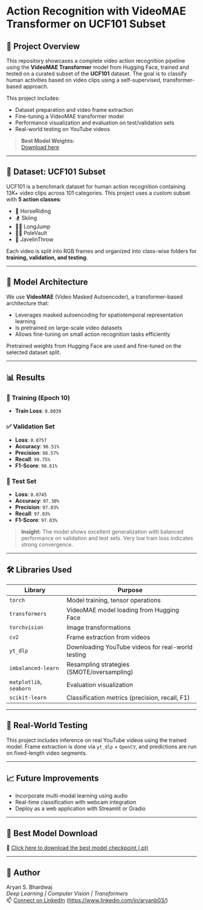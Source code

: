 # Action Recognition with VideoMAE Transformer on UCF101 Subset  

## 📌 Project Overview  
This repository showcases a complete video action recognition pipeline using the **VideoMAE Transformer** model from Hugging Face, trained and tested on a curated subset of the **UCF101** dataset. The goal is to classify human activities based on video clips using a self-supervised, transformer-based approach.

This project includes:
- Dataset preparation and video frame extraction  
- Fine-tuning a VideoMAE transformer model  
- Performance visualization and evaluation on test/validation sets  
- Real-world testing on YouTube videos  

> **Best Model Weights:**  
[Download here](https://drive.google.com/file/d/1_l_j_iB3nXob4eXEkNMtY_48eIeLPt7o/view?usp=sharing)

---

## 🎯 Dataset: UCF101 Subset  
UCF101 is a benchmark dataset for human action recognition containing 13K+ video clips across 101 categories. This project uses a custom subset with **5 action classes**:

- 🏇 HorseRiding  
- 🏂 Skiing  
- 🏃‍♂️ LongJump  
- 🤸‍♀️ PoleVault  
- 🏹 JavelinThrow  

Each video is split into RGB frames and organized into class-wise folders for **training, validation, and testing**.

---

## 🧠 Model Architecture  
We use **VideoMAE** (Video Masked Autoencoder), a transformer-based architecture that:
- Leverages masked autoencoding for spatiotemporal representation learning  
- Is pretrained on large-scale video datasets  
- Allows fine-tuning on small action recognition tasks efficiently  

Pretrained weights from Hugging Face are used and fine-tuned on the selected dataset split.

---

## 📊 Results  

### 🔁 Training (Epoch 10)  
- **Train Loss**: `0.0039`  

### ✅ Validation Set  
- **Loss**: `0.0757`  
- **Accuracy**: `98.51%`  
- **Precision**: `98.57%`  
- **Recall**: `98.75%`  
- **F1-Score**: `98.61%`  

### 🧪 Test Set  
- **Loss**: `0.0745`  
- **Accuracy**: `97.30%`  
- **Precision**: `97.03%`  
- **Recall**: `97.03%`  
- **F1-Score**: `97.03%`  

> **Insight:** The model shows excellent generalization with balanced performance on validation and test sets. Very low train loss indicates strong convergence.

---

## 🛠️ Libraries Used  

| Library | Purpose |
|--------|---------|
| `torch` | Model training, tensor operations |
| `transformers` | VideoMAE model loading from Hugging Face |
| `torchvision` | Image transformations |
| `cv2` | Frame extraction from videos |
| `yt_dlp` | Downloading YouTube videos for real-world testing |
| `imbalanced-learn` | Resampling strategies (SMOTE/oversampling) |
| `matplotlib`, `seaborn` | Evaluation visualization |
| `scikit-learn` | Classification metrics (precision, recall, F1) |

---

## 🎥 Real-World Testing  
This project includes inference on real YouTube videos using the trained model. Frame extraction is done via `yt_dlp` + `OpenCV`, and predictions are run on fixed-length video segments.

---

## 📈 Future Improvements  
- Incorporate multi-modal learning using audio  
- Real-time classification with webcam integration  
- Deploy as a web application with Streamlit or Gradio  

---

## 📎 Best Model Download  
🔗 [Click here to download the best model checkpoint (.pt)](https://drive.google.com/file/d/1_l_j_iB3nXob4eXEkNMtY_48eIeLPt7o/view?usp=sharing)

---

## 👤 Author  
Aryan S. Bhardwaj  
_Deep Learning | Computer Vision | Transformers_  
📫 [Connect on LinkedIn](https://www.linkedin.com) (https://www.linkedin.com/in/aryanb03/)

